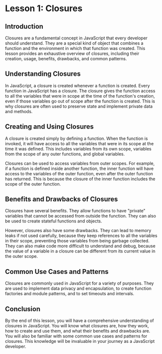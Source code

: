 # Lesson 1: Closures

## Introduction

Closures are a fundamental concept in JavaScript that every developer should understand. They are a special kind of object that combines a function and the environment in which that function was created. This lesson provides an exhaustive overview of closures, including their creation, usage, benefits, drawbacks, and common patterns.

## Understanding Closures

In JavaScript, a closure is created whenever a function is created. Every function in JavaScript has a closure. The closure gives the function access to all the variables that were in scope at the time of the function's creation, even if those variables go out of scope after the function is created. This is why closures are often used to preserve state and implement private data and methods.

## Creating and Using Closures

A closure is created simply by defining a function. When the function is invoked, it will have access to all the variables that were in its scope at the time it was defined. This includes variables from its own scope, variables from the scope of any outer functions, and global variables.

Closures can be used to access variables from outer scopes. For example, if a function is defined inside another function, the inner function will have access to the variables of the outer function, even after the outer function has returned. This is because the closure of the inner function includes the scope of the outer function.

## Benefits and Drawbacks of Closures

Closures have several benefits. They allow functions to have "private" variables that cannot be accessed from outside the function. They can also be used to create stateful functions and objects.

However, closures also have some drawbacks. They can lead to memory leaks if not used carefully, because they keep references to all the variables in their scope, preventing those variables from being garbage collected. They can also make code more difficult to understand and debug, because the value of a variable in a closure can be different from its current value in the outer scope.

## Common Use Cases and Patterns

Closures are commonly used in JavaScript for a variety of purposes. They are used to implement data privacy and encapsulation, to create function factories and module patterns, and to set timeouts and intervals.

## Conclusion

By the end of this lesson, you will have a comprehensive understanding of closures in JavaScript. You will know what closures are, how they work, how to create and use them, and what their benefits and drawbacks are. You will also be familiar with some common use cases and patterns for closures. This knowledge will be invaluable in your journey as a JavaScript developer.